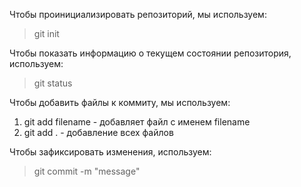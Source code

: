 Чтобы проинициализировать репозиторий, мы используем:

> git init

Чтобы показать информацию о текущем состоянии репозитория, используем: 
>git status

Чтобы добавить файлы к коммиту, мы используем:  
1.  git add filename - добавляет файл с именем filename 
2.  git add . - добавление всех файлов


Чтобы зафиксировать изменения, используем:
  
> git commit -m "message"
